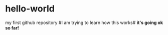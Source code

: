 # hello-world
my first github repository
#I am trying to learn how this works#
**it's going ok so far!**
